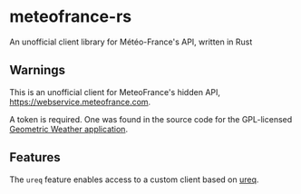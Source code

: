 # meteofrance-rs

An unofficial client library for Météo-France's API, written in Rust

## Warnings

This is an unofficial client for MeteoFrance's hidden API, <https://webservice.meteofrance.com>.

A token is required. One was found in the source code for the GPL-licensed [Geometric Weather application](https://github.com/WangDaYeeeeee/GeometricWeather).

## Features

The `ureq` feature enables access to a custom client based on [ureq](https://github.com/algesten/ureq).
